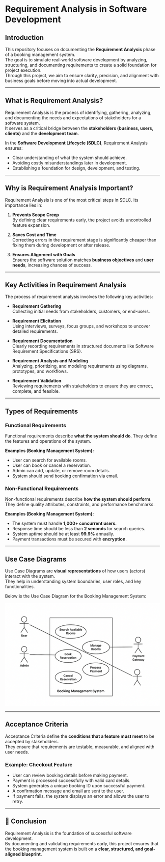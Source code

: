 # Requirement Analysis in Software Development

## Introduction
This repository focuses on documenting the **Requirement Analysis** phase of a booking management system.  
The goal is to simulate real-world software development by analyzing, structuring, and documenting requirements to create a solid foundation for project execution.  
Through this project, we aim to ensure clarity, precision, and alignment with business goals before moving into actual development.

---

## What is Requirement Analysis?
Requirement Analysis is the process of identifying, gathering, analyzing, and documenting the needs and expectations of stakeholders for a software system.  
It serves as a critical bridge between the **stakeholders (business, users, clients)** and the **development team**.  

In the **Software Development Lifecycle (SDLC)**, Requirement Analysis ensures:  
- Clear understanding of what the system should achieve.  
- Avoiding costly misunderstandings later in development.  
- Establishing a foundation for design, development, and testing.  

---

## Why is Requirement Analysis Important?
Requirement Analysis is one of the most critical steps in SDLC. Its importance lies in:  

1. **Prevents Scope Creep**  
   By defining clear requirements early, the project avoids uncontrolled feature expansion.  

2. **Saves Cost and Time**  
   Correcting errors in the requirement stage is significantly cheaper than fixing them during development or after release.  

3. **Ensures Alignment with Goals**  
   Ensures the software solution matches **business objectives** and **user needs**, increasing chances of success.  

---

## Key Activities in Requirement Analysis
The process of requirement analysis involves the following key activities:  

- **Requirement Gathering**  
  Collecting initial needs from stakeholders, customers, or end-users.  

- **Requirement Elicitation**  
  Using interviews, surveys, focus groups, and workshops to uncover detailed requirements.  

- **Requirement Documentation**  
  Clearly recording requirements in structured documents like Software Requirement Specifications (SRS).  

- **Requirement Analysis and Modeling**  
  Analyzing, prioritizing, and modeling requirements using diagrams, prototypes, and workflows.  

- **Requirement Validation**  
  Reviewing requirements with stakeholders to ensure they are correct, complete, and feasible.  

---

## Types of Requirements

### Functional Requirements
Functional requirements describe **what the system should do**. They define the features and operations of the system.  

**Examples (Booking Management System):**  
- User can search for available rooms.  
- User can book or cancel a reservation.  
- Admin can add, update, or remove room details.  
- System should send booking confirmation via email.  

### Non-Functional Requirements
Non-functional requirements describe **how the system should perform**. They define quality attributes, constraints, and performance benchmarks.  

**Examples (Booking Management System):**  
- The system must handle **1,000+ concurrent users**.  
- Response time should be less than **2 seconds** for search queries.  
- System uptime should be at least **99.9%** annually.  
- Payment transactions must be secured with **encryption**.  

---

## Use Case Diagrams
Use Case Diagrams are **visual representations** of how users (actors) interact with the system.  
They help in understanding system boundaries, user roles, and key functionalities.  

Below is the Use Case Diagram for the Booking Management System:  

![Booking Management Use Case Diagram](./alx-booking-uc.png)  

---

## Acceptance Criteria
Acceptance Criteria define the **conditions that a feature must meet** to be accepted by stakeholders.  
They ensure that requirements are testable, measurable, and aligned with user needs.  

### Example: Checkout Feature
- User can review booking details before making payment.  
- Payment is processed successfully with valid card details.  
- System generates a unique booking ID upon successful payment.  
- A confirmation message and email are sent to the user.  
- If payment fails, the system displays an error and allows the user to retry.  

---

## 📌 Conclusion
Requirement Analysis is the foundation of successful software development.  
By documenting and validating requirements early, this project ensures that the booking management system is built on a **clear, structured, and goal-aligned blueprint**.
